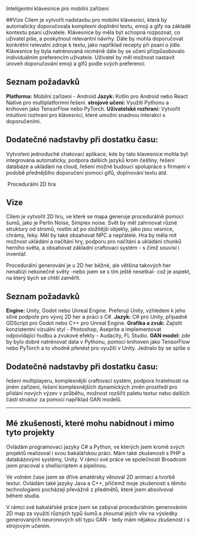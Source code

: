 Inteligentní klávesnice pro mobilní zařízení
 
##Vize
Cílem je vytvořit nadstavbu pro mobilní klávesnici, která by automaticky doporučovala komplexní doplnění textu, emoji a gify na základě kontextu psaní uživatele. Klávesnice by měla být schopná rozpoznat, co uživatel píše, a poskytnout relevantní návrhy. Dále by mohla doporučovat konkrétní relevatní zdroje k textu, jako například recepty při psaní o jídle. 
Klávesnice by byla natrénovaná nicméně dále by se učení přizpůsobovalo individuálním preferencím uživatele. Uživatel by měl možnost nastavit úroveň doporučování emoji a gifů podle svých preferencí.

## Seznam požadavků
**Platforma:** Mobilní zařízení - Android
**Jazyk:** Kotlin pro Android nebo React Native pro multiplatformní řešení.
**strojové učení:** Využití Pythonu a knihoven jako TensorFlow nebo PyTorch. 
**Uživatelské rozhraní:** Vytvořit intuitivní rozhraní pro klávesnici, které umožní snadnou interakci s doporučeními. 

## Dodatečné nadstavby při dostatku času:
Vytvoření jednoduché chatovací aplikace, kde by tato klavesnice mohla byt integrována automaticky, podpora dalších jazyků krom češtiny, řešení databáze a ukládání na cloud, řešení možné budoucí spolupráce s firmami v podobě přednějšího doporučení pomocí gifů, doplnování textu atd.

﻿
Procedurální 2D hra

## Vize
Cílem je vytvořit 2D hru, ve které se mapa generuje procedurálně pomocí šumů, jako je Perlin Noise, Simplex noise.
Svět by měl zahrnovat různé struktury od stromů, rostlin až po složitější objekty, jako jsou vesnice, chrámy, řeky. Měl by také obsahovat NPC a nepřátelé.
Hra by měla mít možnost ukládání a načítání hry, podporu pro načítání a ukládání chunků herního světa, a obsahovat základní craftovací systém - s čímž souvisí i inventář.

Procedurální generování je u 2D her běžné, ale většina takových her nenabízí nekonečné světy -nebo jsem se s tím ještě nesetkal- což je aspekt, na který bych se chtěl zaměřit.

## Seznam požadavků
**Engine:** Unity, Godot nebo Unreal Engine. Preferuji Unity, vzhledem k jeho silné podpoře pro vývoj 2D her a práci s C#.
**Jazyk:** C# pro Unity, případně GDScript pro Godot nebo C++ pro Unreal Engine.
**Grafika a zvuk:** Zajistit konzistentní vizuální styl - Photoshop, Aseprite a implementovat odpovídající hudbu a zvukové efekty - Audacity, FL Studio.
**GAN model:** zde by bylo dobré natrénovat data v Pythonu, pomocí knihoven jako TensorFlow nebo PyTorch a to vhodně přenést pro využítí v Unity. Jednalo by se spíše o 

## Dodatečné nadstavby při dostatku času:
řešení multiplayeru, komplexnější craftovací systém, podpora hratelnosti na jiném zařízení, řešení komplexnějších dynamických změn prostředí pro přidání nových výzev v průběhu, možnost rozšířit paletu textur nebo dalších částí struktur za pomocí například GAN modelů.

---

## Mé zkušenosti, které mohu nabídnout i mimo tyto projekty
Ovládám programovací jazyky C# a Python, ve kterých jsem kromě svých projektů realizoval i svou bakalářskou práci. Mám také zkušenosti s PHP a databázovými systémy, Unity. V rámci své práce ve společnosti Broadcom jsem pracoval s shellscriptem a pipelinou.

Ve volném čase jsem se dříve amatérsky věnoval 2D animaci a tvorbě textur. Ovládám také jazyky Java a C++, přičemž moje zkušenosti s těmito technologiemi pocházejí převážně z předmětů, které jsem absolvoval během studia.

V rámci své bakalářské práce jsem se zabýval procedurálním generováním 2D map za využití různých typů šumů a zkoumal jejich vliv na výsledky generovaných neuronových sítí typu GAN - tedy mám nějakou zkušenost i s strojovým učením.
